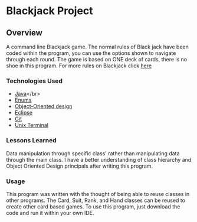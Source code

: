 # Blackjack Project

## Overview
A command line Blackjack game. The normal rules of Black jack have been coded within the program, you can use the options shown to navigate through each round. The game is based on ONE deck of cards, there is no shoe in this program. For more rules on Blackjack click [here](https://bicyclecards.com/how-to-play/blackjack/)

### Technologies Used
* [Java](https://en.wikipedia.org/wiki/Java_)</br>
* [Enums](https://docs.oracle.com/javase/tutorial/java/javaOO/enum.html)</br>
* [Object-Oriented design](https://stackabuse.com/object-oriented-design-principles-in-java)</br>
* [Eclipse](https://www.eclipse.org/ide/)</br>
* [Git](https://git-scm.com/)</br>
* [Unix Terminal](https://en.wikipedia.org/wiki/Unix_shell)</br>

### Lessons Learned
Data manipulation through specific class' rather than manipulating data through the main class. I have a better understanding of class hierarchy and Object Oriented Design principals after writing this program.

### Usage
This program was written with the thought of being able to reuse classes in other programs. The Card, Suit, Rank, and Hand classes can be reused to create other card based games. To use this program, just download the code and run it within your own IDE.
